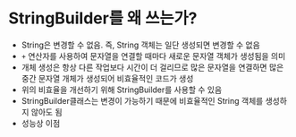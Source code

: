 # StringBuilder를 왜 쓰는가?

- String은 변경할 수 없음. 즉, String 객체는 일단 생성되면 변경할 수 없음
- `+` 연산자를 사용하여 문자열을 연결할 때마다 새로운 문자열 객체가 생성됨을 의미
- 개체 생성은 항상 다른 작업보다 시간이 더 걸리므로 많은 문자열을 연결하면 많은 중간 문자열 개체가 생성되어 비효율적인 코드가 생성
- 위의 비효율을 개선하기 위해 StringBuilder를 사용할 수 있음
- StringBuilder클래스는 변경이 가능하기 때문에 비효율적인 String 객체를 생성하지 않아도 됨
- 성능상 이점

